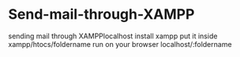 # Send-mail-through-XAMPP
sending mail through XAMPPlocalhost
install xampp
put it inside xampp/htocs/foldername
run on your browser localhost/:foldername
